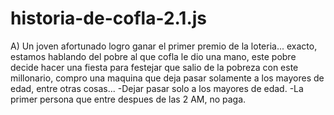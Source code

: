 # historia-de-cofla-2.1.js

A) Un joven afortunado logro ganar el primer premio de la loteria... exacto, estamos hablando del pobre al que cofla le dio una mano, este pobre decide hacer una fiesta para festejar que salio de la pobreza con este millonario, compro una maquina que deja pasar solamente a los mayores de edad, entre otras cosas...
	-Dejar pasar solo a los mayores de edad.
	-La primer persona que entre despues de las 2 AM, no paga. 
